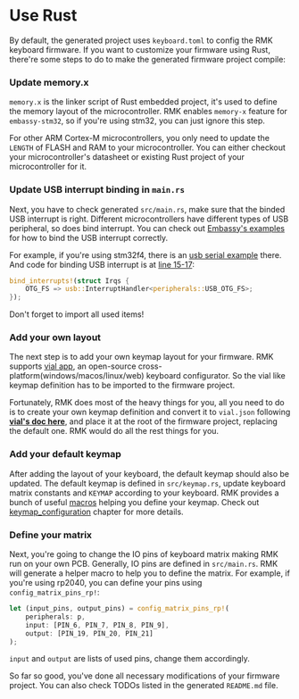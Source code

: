 # Use Rust

By default, the generated project uses `keyboard.toml` to config the RMK keyboard firmware. If you want to customize your firmware using Rust, there're some steps to do to make the generated firmware project compile:

### Update memory.x

`memory.x` is the linker script of Rust embedded project, it's used to define the memory layout of the microcontroller. RMK enables `memory-x` feature for `embassy-stm32`, so if you're using stm32, you can just ignore this step.

For other ARM Cortex-M microcontrollers, you only need to update the `LENGTH` of FLASH and RAM to your microcontroller.
You can either checkout your microcontroller's datasheet or existing Rust project of your microcontroller for it.

### Update USB interrupt binding in `main.rs`

Next, you have to check generated `src/main.rs`, make sure that the binded USB interrupt is right. Different
microcontrollers have different types of USB peripheral, so does bind interrupt. You can check
out [Embassy's examples](https://github.com/embassy-rs/embassy/tree/main/examples) for how to bind the USB interrupt
correctly.

For example, if you're using stm32f4, there is
an [usb serial example](https://github.com/embassy-rs/embassy/blob/main/examples/stm32f4/src/bin/usb_serial.rs) there.
And code for binding USB interrupt is
at [line 15-17](https://github.com/embassy-rs/embassy/blob/main/examples/stm32f4/src/bin/usb_serial.rs#L15-L17):

```rust
bind_interrupts!(struct Irqs {
    OTG_FS => usb::InterruptHandler<peripherals::USB_OTG_FS>;
});
```

Don't forget to import all used items!

### Add your own layout

The next step is to add your own keymap layout for your firmware. RMK supports [vial app](https://get.vial.today/), an
open-source cross-platform(windows/macos/linux/web) keyboard configurator. So the vial like keymap definition has to be
imported to the firmware project.

Fortunately, RMK does most of the heavy things for you, all you need to do is to create your own keymap definition and
convert it to `vial.json` following **[vial's doc here](https://get.vial.today/docs/porting-to-via.html)**, and place it
at the root of the firmware project, replacing the default one. RMK would do all the rest things for you.

### Add your default keymap

After adding the layout of your keyboard, the default keymap should also be updated. The default keymap is defined
in `src/keymap.rs`, update keyboard matrix constants and `KEYMAP` according to your keyboard. RMK provides a bunch of
useful [macros](https://docs.rs/rmk/latest/rmk/#macros) helping you define your keymap. Check
out [keymap_configuration](https://haobogu.github.io/rmk/keymap_configuration.html) chapter for more details.

### Define your matrix

Next, you're going to change the IO pins of keyboard matrix making RMK run on your own PCB. Generally, IO pins are
defined in `src/main.rs`. RMK will generate a helper macro to help you to define the matrix. For example, if you're
using rp2040, you can define your pins using `config_matrix_pins_rp!`:

```rust
let (input_pins, output_pins) = config_matrix_pins_rp!(
    peripherals: p,
    input: [PIN_6, PIN_7, PIN_8, PIN_9],
    output: [PIN_19, PIN_20, PIN_21]
);
```

`input` and `output` are lists of used pins, change them accordingly.

So far so good, you've done all necessary modifications of your firmware project. You can also check TODOs listed in the generated `README.md` file.